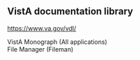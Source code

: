 ## VistA documentation library
https://www.va.gov/vdl/

VistA Monograph (All applications)  
File Manager (Fileman)
